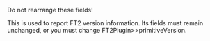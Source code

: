 Do not rearrange these fields!This is used to report FT2 version information. Its fields must remain unchanged, or you must change FT2Plugin>>primitiveVersion.